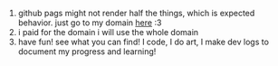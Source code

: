 1) github pags might not render half the things, which is expected behavior. just go to my domain [here](https://gracejin.dev/) :3
2) i paid for the domain i will use the whole domain
3) have fun! see what you can find! I code, I do art, I make dev logs to document my progress and learning!
